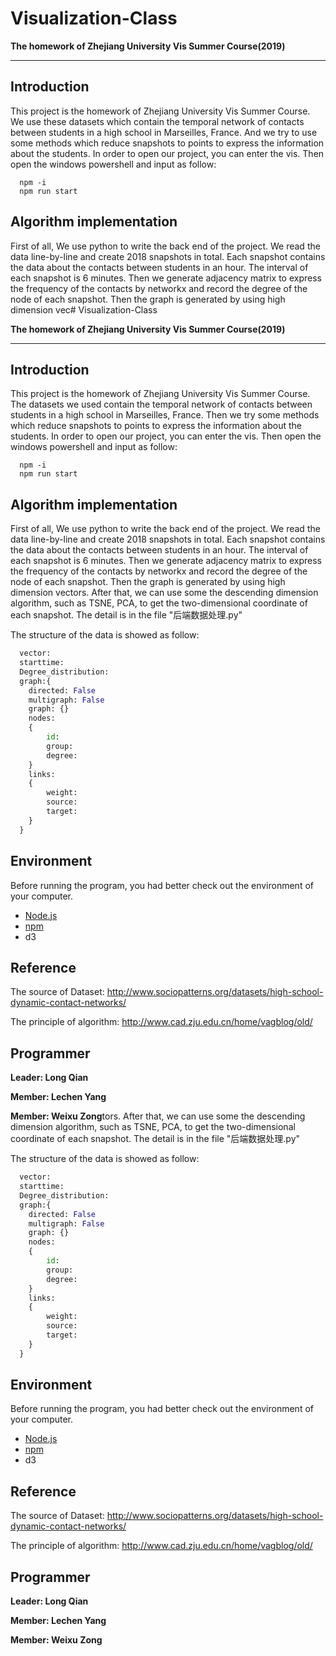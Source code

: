 # Visualization-Class

**The homework of Zhejiang University Vis Summer Course(2019)**

------

## Introduction

This project is the homework of Zhejiang University Vis Summer Course. We use these datasets which contain the temporal network of contacts between students in a high school in Marseilles, France. And we try to use some methods which reduce snapshots to points to express the information about the students. 
In order to open our project, you can enter the vis. Then open the windows powershell and input as follow:
```cmdEnvironment
  npm -i
  npm run start
```
## Algorithm implementation

First of all, We use python to write the back end of the project. We read the data line-by-line and create 2018 snapshots in total. Each snapshot contains the data about the contacts between students in an hour. The interval of each snapshot is 6 minutes. Then we generate adjacency matrix to express the frequency of the contacts by networkx and record the degree of the node of each snapshot. Then the graph is generated by using  high dimension vec# Visualization-Class

**The homework of Zhejiang University Vis Summer Course(2019)**

------

## Introduction

This project is the homework of Zhejiang University Vis Summer Course. The datasets we used contain the temporal network of contacts between students in a high school in Marseilles, France. Then we try some methods which reduce snapshots to points to express the information about the students. 
In order to open our project, you can enter the vis. Then open the windows powershell and input as follow:

```cmdEnvironment
  npm -i
  npm run start
```

## Algorithm implementation

First of all, We use python to write the back end of the project. We read the data line-by-line and create 2018 snapshots in total. Each snapshot contains the data about the contacts between students in an hour. The interval of each snapshot is 6 minutes. Then we generate adjacency matrix to express the frequency of the contacts by networkx and record the degree of the node of each snapshot. Then the graph is generated by using  high dimension vectors.  After that, we can use some the descending dimension algorithm, such as TSNE, PCA, to get the two-dimensional coordinate of each snapshot. The detail is in the file "后端数据处理.py"

The structure of the data is showed as follow:

```python
  vector:
  starttime:
  Degree_distribution:
  graph:{
  	directed: False
  	multigraph: False
  	graph: {}
  	nodes:
  	{
  		id:
  		group:
  		degree:
  	}
  	links:
  	{
  		weight:
  		source:
  		target:
  	}
  }
```

## Environment

Before running the program, you had better check out the environment of your computer.

- [Node.js](https://nodejs.org/zh-cn/)
- [npm](https://www.jianshu.com/p/f311a3a155ff)
- d3

## Reference

The source of Dataset: http://www.sociopatterns.org/datasets/high-school-dynamic-contact-networks/

The principle of algorithm: http://www.cad.zju.edu.cn/home/vagblog/old/

## Programmer

**Leader: Long Qian**

**Member: Lechen Yang**

**Member: Weixu Zong**tors.  After that, we can use some the descending dimension algorithm, such as TSNE, PCA, to get the two-dimensional coordinate of each snapshot. The detail is in the file "后端数据处理.py"

The structure of the data is showed as follow:

```python
  vector:
  starttime:
  Degree_distribution:
  graph:{
  	directed: False
  	multigraph: False
  	graph: {}
  	nodes:
  	{
  		id:
  		group:
  		degree:
  	}
  	links:
  	{
  		weight:
  		source:
  		target:
  	}
  }
```

## Environment

Before running the program, you had better check out the environment of your computer.

- [Node.js](https://nodejs.org/zh-cn/)
- [npm](https://www.jianshu.com/p/f311a3a155ff)
- d3

## Reference

The source of Dataset: http://www.sociopatterns.org/datasets/high-school-dynamic-contact-networks/

The principle of algorithm: http://www.cad.zju.edu.cn/home/vagblog/old/

## Programmer

**Leader: Long Qian**

**Member: Lechen Yang**

**Member: Weixu Zong**
